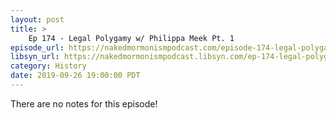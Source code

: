 ```yaml
---
layout: post
title: >
    Ep 174 - Legal Polygamy w/ Philippa Meek Pt. 1
episode_url: https://nakedmormonismpodcast.com/episode-174-legal-polygamy-w-philippa-meek-pt-1/
libsyn_url: https://nakedmormonismpodcast.libsyn.com/ep-174-legal-polygamy-w-philippa-meek-pt-1
category: History
date: 2019-09-26 19:00:00 PDT
---
```


There are no notes for this episode!
